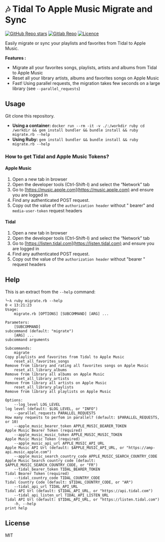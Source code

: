 # 🎶 Tidal To Apple Music Migrate and Sync

[![GitHub Repo stars](https://img.shields.io/github/stars/youtous/tidal-to-apple-music-sync-migrate?label=✨%20youtous%2Ftidal-to-apple-music-sync-migrate&style=social)](https://github.com/youtous/tidal-to-apple-music-sync-migrate/)
[![Gitlab Repo](https://img.shields.io/badge/gitlab.com%2Fyoutous%2Fsmart--door--opener?label=✨%20youtous%2Ftidal-to-apple-music-sync-migrate&style=social&logo=gitlab)](https://gitlab.com/youtous/tidal-to-apple-music-sync-migrate/)
[![Licence](https://img.shields.io/github/license/youtous/tidal-to-apple-music-sync-migrate)](https://github.com/youtous/tidal-to-apple-music-sync-migrate/blob/main/LICENSE)


Easily migrate or sync your playlists and favorites from Tidal to Apple Music.

**Features :**
- Migrate all your favorites songs, playlists, artists and albums from Tidal to Apple Music
- Reset all your library artists, albums and favorites songs on Apple Music
- Fast! Using parallel requests, the migration takes few seconds on a large library (see `--parallel_requests`)

## Usage

Git clone this repository.

- **Using a container:** `docker run --rm -it -v ./:/workdir ruby cd /workdir && gem install bundler && bundle install && ruby migrate.rb --help`
- **Using Ruby:** `gem install bundler && bundle install && ruby migrate.rb --help`

### How to get Tidal and Apple Music Tokens?

#### Apple Music

1. Open a new tab in browser
2. Open the developer tools (Ctrl-Shift-I) and select the “Network” tab
3. Go to [https://music.apple.com](https://music.apple.com) and ensure you are logged in
4. Find any authenticated POST request.
5. Copy out the value of the `authorization header` without " bearer" and `media-user-token` request headers

#### Tidal

1. Open a new tab in browser
2. Open the developer tools (Ctrl-Shift-I) and select the “Network” tab
3. Go to [https://listen.tidal.com](https://listen.tidal.com) and ensure you are logged in
4. Find any authenticated POST request.
5. Copy out the value of the `authorization header` without "bearer " request headers

## Help

This is an extract from the `--help` command:

```text
╰─λ ruby migrate.rb --help                                                                                                                0 < 13:21:23
Usage:
    migrate.rb [OPTIONS] [SUBCOMMAND] [ARG] ...

Parameters:
    [SUBCOMMAND]                                                         subcommand (default: "migrate")
    [ARG] ...                                                            subcommand arguments

Subcommands:
    migrate                                                              Copy playlists and favorites from Tidal to Apple Music
    reset_all_favorites_songs                                            Remove from library and rating all favorites songs on Apple Music
    reset_all_library_albums                                             Remove from library all albums on Apple Music
    reset_all_library_artists                                            Remove from library all artists on Apple Music
    reset_all_library_playlists                                          Remove from library all playlists on Apple Music

Options:
    --log_level LOG_LEVEL                                                log level (default: $LOG_LEVEL, or "INFO")
    --parallel_requests PARALLEL_REQUESTS                                How many requests to perfom in parallel? (default: $PARALLEL_REQUESTS, or 10)
    --apple_music_bearer_token APPLE_MUSIC_BEARER_TOKEN                  Apple Music Bearer Token (required)
    --apple_music_music_token APPLE_MUSIC_MUSIC_TOKEN                    Apple Music Music Token (required)
    --apple_music_api_url APPLE_MUSIC_API_URL                            Apple Music API Url (default: $APPLE_MUSIC_API_URL, or "https://amp-api.music.apple.com")
    --apple_music_search_country_code APPLE_MUSIC_SEARCH_COUNTRY_CODE    Apple Music Search country code (default: $APPLE_MUSIC_SEARCH_COUNTRY_CODE, or "FR")
    --tidal_bearer_token TIDAL_BEARER_TOKEN                              Tidal Bearer Token (required)
    --tidal_country_code TIDAL_COUNTRY_CODE                              Tidal Country Code (default: $TIDAL_COUNTRY_CODE, or "AR")
    --tidal_api_url TIDAL_API_URL                                        Tidal API Url (default: $TIDAL_API_URL, or "https://api.tidal.com")
    --tidal_api_listen_url TIDAL_API_LISTEN_URL                          Tidal API Url (default: $TIDAL_API_URL, or "https://listen.tidal.com")
    -h, --help                                                           print help

```

## License

MIT